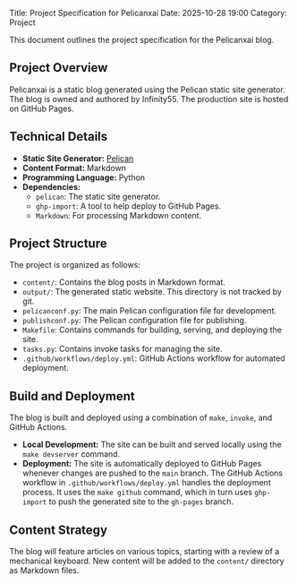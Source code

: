 Title: Project Specification for Pelicanxai
Date: 2025-10-28 19:00
Category: Project

This document outlines the project specification for the Pelicanxai blog.

## Project Overview

Pelicanxai is a static blog generated using the Pelican static site generator. The blog is owned and authored by Infinity55. The production site is hosted on GitHub Pages.

## Technical Details

*   **Static Site Generator:** [Pelican](https://getpelican.com/)
*   **Content Format:** Markdown
*   **Programming Language:** Python
*   **Dependencies:**
    *   `pelican`: The static site generator.
    *   `ghp-import`: A tool to help deploy to GitHub Pages.
    *   `Markdown`: For processing Markdown content.

## Project Structure

The project is organized as follows:

*   `content/`: Contains the blog posts in Markdown format.
*   `output/`: The generated static website. This directory is not tracked by git.
*   `pelicanconf.py`: The main Pelican configuration file for development.
*   `publishconf.py`: The Pelican configuration file for publishing.
*   `Makefile`: Contains commands for building, serving, and deploying the site.
*   `tasks.py`: Contains invoke tasks for managing the site.
*   `.github/workflows/deploy.yml`: GitHub Actions workflow for automated deployment.

## Build and Deployment

The blog is built and deployed using a combination of `make`, `invoke`, and GitHub Actions.

*   **Local Development:** The site can be built and served locally using the `make devserver` command.
*   **Deployment:** The site is automatically deployed to GitHub Pages whenever changes are pushed to the `main` branch. The GitHub Actions workflow in `.github/workflows/deploy.yml` handles the deployment process. It uses the `make github` command, which in turn uses `ghp-import` to push the generated site to the `gh-pages` branch.

## Content Strategy

The blog will feature articles on various topics, starting with a review of a mechanical keyboard. New content will be added to the `content/` directory as Markdown files.
